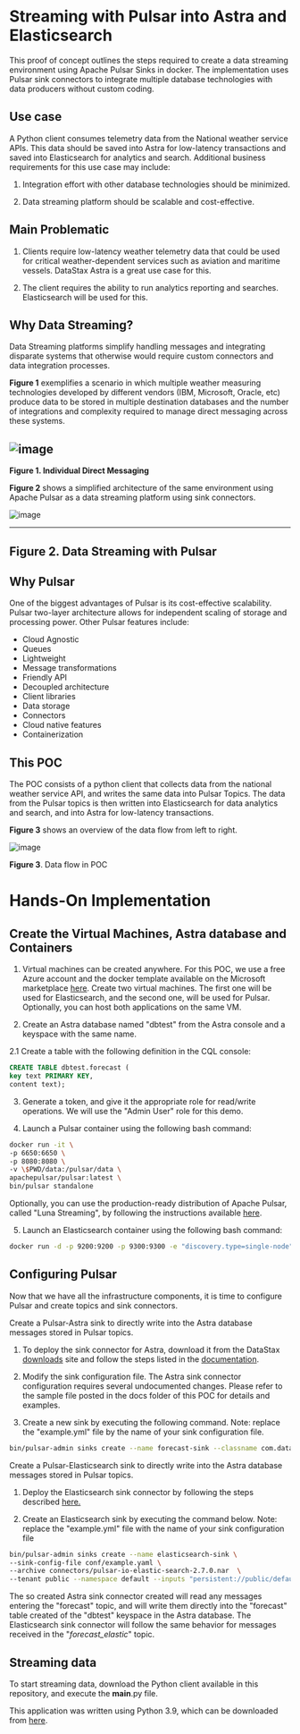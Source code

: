 # Streaming with Pulsar into Astra and Elasticsearch

This proof of concept outlines the steps required to create a data streaming environment using Apache Pulsar Sinks in docker. The implementation uses Pulsar sink connectors to integrate multiple database technologies with data producers without custom coding.

## Use case

A Python client consumes telemetry data from the National weather service APIs. This data should be saved into Astra for low-latency transactions and saved into Elasticsearch for analytics and search. Additional business requirements for this use case may include:

1.  Integration effort with other database technologies should be minimized.

2.  Data streaming platform should be scalable and cost-effective.

## Main Problematic

1.  Clients require low-latency weather telemetry data that could be used for critical weather-dependent services such as aviation and maritime vessels. DataStax Astra is a         great use case for this.

2.  The client requires the ability to run analytics reporting and searches. Elasticsearch will be used for this.

## Why Data Streaming?

Data Streaming platforms simplify handling messages and integrating disparate systems that otherwise would require custom connectors and data integration processes.

**Figure 1** exemplifies a scenario in which multiple weather measuring
technologies developed by different vendors (IBM, Microsoft, Oracle,
etc) produce data to be stored in multiple destination databases and the
number of integrations and complexity required to manage direct
messaging across these systems.

![image](https://user-images.githubusercontent.com/80357022/113936550-e8803580-97c5-11eb-9997-4afeafd3282c.png)
  --------------------------------------------------------------------------------
  **Figure 1. Individual Direct Messaging**

**Figure 2** shows a simplified architecture of the same environment
using Apache Pulsar as a data streaming platform using sink connectors.

![image](https://user-images.githubusercontent.com/80357022/113936746-3ac15680-97c6-11eb-95ca-02380f8198e5.png)

  ------------------------------------------
  **Figure 2. Data Streaming with Pulsar**
  ------------------------------------------

## Why Pulsar

One of the biggest advantages of Pulsar is its cost-effective
scalability. Pulsar two-layer architecture allows for independent scaling
of storage and processing power. Other Pulsar features include:

* Cloud Agnostic   
* Queues
* Lightweight
* Message transformations
* Friendly API
* Decoupled architecture
* Client libraries
* Data storage
* Connectors
* Cloud native features
* Containerization


## This POC

The POC consists of a python client that collects data from the national
weather service API, and writes the same data into Pulsar Topics. The
data from the Pulsar topics is then written into Elasticsearch for data
analytics and search, and into Astra for low-latency transactions.

**Figure 3** shows an overview of the data flow from left to right.

![image](https://user-images.githubusercontent.com/80357022/113937887-d2737480-97c7-11eb-91d2-8cd2c8bffb6d.png)

**Figure 3**. Data flow in POC

# Hands-On Implementation

## Create the Virtual Machines, Astra database and Containers

1.  Virtual machines can be created anywhere. For this POC, we use a
    free Azure account and the docker template available on the
    Microsoft marketplace
    [here](https://azuremarketplace.microsoft.com/en-us/marketplace/apps/cloud-infrastructure-services.docker_ubuntu?tab=overview).
    Create two virtual machines. The first one will be used for
    Elasticsearch, and the second one, will be used for Pulsar. Optionally,
    you can host both applications on the same VM.

2.  Create an Astra database named "dbtest" from the Astra console and a
    keyspace with the same name.

2.1 Create a table with the following definition in the CQL console:

``` sql
CREATE TABLE dbtest.forecast (
key text PRIMARY KEY,
content text);
```

3.  Generate a token, and give it the appropriate role for read/write
    operations. We will use the "Admin User" role for this demo.

4.  Launch a Pulsar container using the following bash command:

``` bash
docker run -it \
-p 6650:6650 \
-p 8080:8080 \
-v \$PWD/data:/pulsar/data \
apachepulsar/pulsar:latest \
bin/pulsar standalone
```

Optionally, you can use the production-ready distribution of Apache
Pulsar, called "Luna Streaming", by following the instructions available
[here](https://docs.datastax.com/en/luna/streaming/1.0/quickstart-helm-installs.html).

5.  Launch an Elasticsearch container using the following bash command:

``` bash
docker run -d -p 9200:9200 -p 9300:9300 -e "discovery.type=single-node" -v $PWD/data:/usr/share/elasticsearch/data --name elasticsearch elasticsearch:7.10.1
```
## Configuring Pulsar

Now that we have all the infrastructure components, it is time to configure
Pulsar and create topics and sink connectors.

Create a Pulsar-Astra sink to directly write into the Astra database messages stored
in Pulsar topics.

1.  To deploy the sink connector for Astra, download it from the DataStax
    [downloads](https://downloads.datastax.com/#apc) site and follow the
    steps listed in the
    [documentation](https://docs.datastax.com/en/pulsar-connector/1.4/pulsarInstall.html).

2.  Modify the sink configuration file. The Astra sink connector configuration requires several undocumented changes. Please refer to the sample file posted in the docs folder       of this POC for details and examples.

3.  Create a new sink by executing the following command.
    Note: replace the "example.yml" file by the name of your sink configuration file.
    
``` bash
bin/pulsar-admin sinks create --name forecast-sink --classname com.datastax.oss.sink.pulsar.StringCassandraSinkTask --sink-config-file conf/example.yml --sink-type cassandra-enhanced --tenant public --namespace default --inputs "persistent://public/default/forecast"
```

Create a Pulsar-Elasticsearch sink to directly write into the Astra database messages stored
in Pulsar topics.

1.  Deploy the Elasticsearch sink connector by following the steps described
    [here.](https://pulsar.apache.org/docs/en/io-elasticsearch-sink/)

2.  Create an Elasticsearch sink by executing the command below.
    Note: replace the "example.yml" file with the name of your sink configuration file

``` bash
bin/pulsar-admin sinks create --name elasticsearch-sink \
--sink-config-file conf/example.yaml \
--archive connectors/pulsar-io-elastic-search-2.7.0.nar  \
--tenant public --namespace default --inputs "persistent://public/default/forecast_elastic
```

The so created Astra sink connector created will read any messages entering the
"forecast" topic, and will write them directly into the "forecast" table
created of the "dbtest" keyspace in the Astra database. The Elasticsearch sink connector
will follow the same behavior for messages received in the
"*forecast_elastic*" topic.

## Streaming data

To start streaming data, download the Python client available in this repository, and execute the __main__.py file.

This application was written using Python 3.9, which can be downloaded from
[here](https://www.python.org/downloads/).
